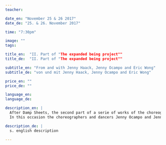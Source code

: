 ```yaml
---
teacher:

date_en: "November 25 & 26 2017"
date_de: "25. & 26. November 2017"

time: "7:30pm"

image: ""
tags:

title_en:  "II. Part of "The expanded being project""
title_de:  "II. Part of "The expanded being project""

subtitle_en: "From and with Jenny Haack, Jenny Ocampo and Eric Wong"
subtitle_de: "von und mit Jenny Haack, Jenny Ocampo and Eric Wong"

price_en: ""
price_de: ""

language_en:
language_de:

description_en: |
  After Damp Sheets, the second part of a serie of works of the choreographer Jenny Ocampo under the concept of "The expanded being project" will be release soon again in the space of Urbanraum.   
  In this occasion the choreographers and dancers Jenny Ocampo and Jenny Haack together with the musician Eric Wong are focused on the work with time and silence, exchanging and extending their perceptions into sound and movement. 

description_de: |
  s. english description

---
```

